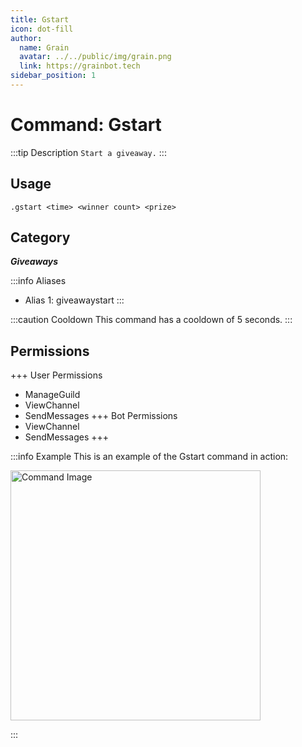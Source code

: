 ```yaml
---
title: Gstart
icon: dot-fill
author:
  name: Grain
  avatar: ../../public/img/grain.png
  link: https://grainbot.tech
sidebar_position: 1
---
```



# Command: Gstart

:::tip Description
`Start a giveaway.`
:::

## Usage

```
.gstart <time> <winner count> <prize>
```

## Category

_**Giveaways**_

:::info Aliases
- Alias 1: giveawaystart
:::

:::caution Cooldown
This command has a cooldown of 5 seconds.
:::

## Permissions

+++ User Permissions
- ManageGuild
- ViewChannel
- SendMessages
+++ Bot Permissions
- ViewChannel
- SendMessages
+++

:::info Example
This is an example of the Gstart command in action:

<img src="https://media.discordapp.net/attachments/1058055387452014614/1191999824057352282/image.png?ex=65a77b58&is=65950658&hm=6ecb6258362837d31b32b37386c064a1327945dcc17624ec4d94c3da548d7d0c&=&format=webp&quality=lossless&width=376&height=305" alt="Command Image" width="400"/>

:::
